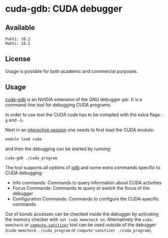 # cuda-gdb: CUDA debugger

## Available
    Puhti: 10.2
    Mahti: 10.1

## License

Usage is possible for both academic and commercial purposes.    

## Usage

[cuda-gdb](https://docs.nvidia.com/cuda/cuda-gdb/index.html) is an NVIDIA
extension of the GNU debugger `gdb`. It is a command-line tool for debugging
CUDA programs.

In order to use tool the CUDA code has to be compiled with the extra flags
`-g` and `-G`.

Next in an [interactive session](../computing/running/interactive-usage.md) one needs to
first load the CUDA module:

```bash
module load cuda
```

and then the debugging can be started by running:

```bash
cuda-gdb ./cuda_program
```

The tool supports all options of [gdb](gdb.md) and some extra commands
specific to CUDA debugging:

* Info commands: Commands to query information about CUDA activities
* Focus Commands: Commands to query or switch the focus of the debugger
* Configuration Commands: Commands to configure the CUDA-specific commands

Out of bonds accesses can be checked inside the debugger by activating
the memory checker with `set cuda memcheck on`. Alternatively the `cuda-memcheck` or [`compute-sanitizer`](compute-san.md)
tool can be used outside of the debugger (`cuda-memcheck ./cuda_program` or `compute-sanitizer ./cuda_program`).
